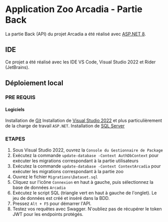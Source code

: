 # Application Zoo Arcadia - Partie Back

La partie Back (API) du projet Arcadia a été réalisé avec [ASP.NET 8](https://github.com/dotnet/aspnetcore).

## IDE

Ce projet a été réalisé avec les IDE VS Code, Visual Studio 2022 et Rider (JetBrains).

## Déploiement local

### PRE REQUIS

#### Logiciels

Installation de [Git](https://github.com/LaconisFaucheux/ECF_Zoo)
Installation de [Visual Studio 2022](https://visualstudio.microsoft.com/fr/vs/) et plus particulièrement de la charge de travail `ASP.NET`.
Installation de [SQL Server](https://www.microsoft.com/fr-fr/sql-server/sql-server-downloads)

### ETAPES

1. Sous Visual Studio 2022, ouvrez la `Console du Gestionnaire de Package`
2. Exécutez la commande `update-database -Context AuthDbContext` pour exécuter les migrations correspondant à la partie utilisateurs
3. Exécutez la commande `update-database -Context ContextArcadia` pour exécuter les migrations correspondant à la partie zoo
4. Ouvrez le fichier `Migrations\Dataset.sql`
5. Cliquez sur l'icône `Connexion` en haut à gauche, puis sélectionnez la base de données `Arcadia`
6. Exécutez le script SQL (triangle vert en haut à gauche de l'onglet). Le jeu de données est créé et inséré dans la BDD.
7. Pressez `Alt + F5` pour démarrer l'API.
8. Testez vos requêtes avec Swagger. N'oubliez pas de récupérer le token JWT pour les endpoints protégés.
